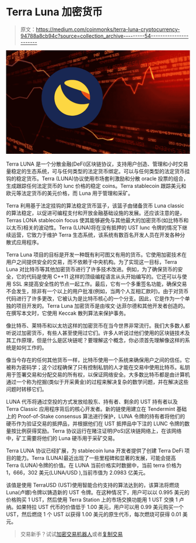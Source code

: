 # Terra Luna 加密货币

> 原文：<https://medium.com/coinmonks/terra-luna-cryptocurrency-94788a8cb94c?source=collection_archive---------54----------------------->

![](img/f793918a067fd58ec1e471079e69b081.png)

Terra LUNA 是一个分散金融(DeFi)区块链协议，支持用户创造、管理和小时交易量稳定的生态系统，可与任何类型的法定货币绑定。可以与任何类型的法定货币挂钩的稳定货币。Terra (LUNA)协议使用市场套利激励和分散 oracle 投票的组合，生成跟踪任何法定货币的 lunc 价格的稳定 coins。Terra stablecoin 跟踪美元和欧元等法定货币的美元价格，而 Luna 用于管理和采矿。

Terra 利用基于法定挂钩的算法稳定货币篮子，该篮子由储备货币 Luna classic 的算法稳定，以促进可编程支付和开放金融基础设施的发展。还应该注意的是，Terras LONA stablecoin focus 使其能够避免与其他最大的加密货币(如比特币和以太币)相关的波动性。Terra (LUNA)将在没有抵押的 UST lunc 令牌的情况下继续运营，它致力于维护 Terra 生态系统，该系统有数百名开发人员在开发各种分散式应用程序。

Terra Luna 项目的目标是开发一种既有利可图又有用的货币。它使用加密技术在用户之间提供安全的交易，而不依赖于中央机构。为了实现这一目标，Terra Luna 对比特币等其他加密货币进行了许多技术改进。例如，为了确保货币的安全，它的代码是使用 C++11 这样的顶级编程语言从头开始编写的。它还可以与使用 SSL 来提高安全性的节点一起工作。最后，它有一个多重签名功能，确保交易不会发生，除非有一个以上的用户批准(例如，当两个人互相汇款时)。由于对货币代码进行了许多更改，它被认为是比特币核心的一个分支。因此，它是作为一个单独的项目开发的。Terra Luna 加密货币是由埃文·达菲尔德和其他开发者创造的。在撰写本文时，它使用 Keccak 散列算法来保护事务。

像比特币、莱特币和以太坊这样的加密货币在当今世界非常流行。我们大多数人都听说过加密货币，有些人甚至使用过它们。许多人听说过他们使用的区块链技术及其工作原理，但是什么是区块链呢？要理解这个概念，你必须首先理解像这样的系统是如何工作的。

像当今存在的任何其他货币一样，比特币使用一个系统来确保用户之间的信任。它被称为密码学；这个过程确保了只有控制私钥的人才能在交易中使用比特币。私钥用于签署交易和分配交易的所有权，以保证网络安全。大多数比特币都是由计算机通过一个称为挖掘(类似于开采黄金)的过程来解决复杂的数学问题，并在解决这些问题时转移它们。

LUNA 代币将通过空投的方式发放给股东、持有者、剩余的 UST 持有者以及 Terra Classic 应用程序背后的核心开发者。新的链使用建立在 Tendermint 基础上的 Proof-of-Stake consensus 算法进行保护，LUNA 令牌的持有者将他们的硬币作为验证交易的抵押品，并根据他们在 UST 抵押品中下注的 LUNC 令牌的数量按比例获得奖励。Terra 协议运行在赌注证明(PoS)区块链网络上，在该网络中，矿工需要将他们的 Luna 硬币用于采矿交易。

Terra LUNA 协议已经扩展，为 stablecoin luna 开发者提供了创建 Terra DeFi 项目的能力。Terra (LUNA)最近出现了一些里程碑和显著的发展，可能会提高 Terra (LUNA)令牌的价值。在 LUNA 当前价格实时数据中，当前 terra 价格为 1，666，302 美元(LUNA/USD ),当前市值为 2.0983 亿美元。

该值是使用 TerraUSD (UST)使用智能合约支持的算法达到的，该算法将燃烧 Luna(卢娜)令牌以铸造新的 UST 令牌。在这种情况下，用户可以以 0.995 美元的价格购买 1 UST，然后使用 Terra Station 上的市场交换功能用 1 UST 交换 1 卢纳。如果特拉 UST 代币的价值低于 1.00 美元，用户可以用 0.99 美元购买一个 UST，然后燃烧 1 个 UST 以获得 1.00 美元的原生代币，每次燃烧可获得 0.01 美元。

> 交易新手？试试[加密交易机器人](/coinmonks/crypto-trading-bot-c2ffce8acb2a)或者[复制交易](/coinmonks/top-10-crypto-copy-trading-platforms-for-beginners-d0c37c7d698c)